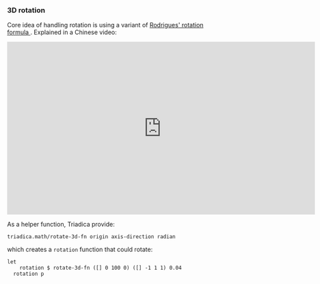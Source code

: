 
### 3D rotation

Core idea of handling rotation is using a variant of [Rodrigues' rotation formula
](https://en.wikipedia.org/wiki/Rodrigues%27_rotation_formula). Explained in a Chinese video:

<iframe width="720" height="405" frameborder="0" src="https://www.ixigua.com/iframe/7105357230899364388?autoplay=0" referrerpolicy="unsafe-url" allowfullscreen></iframe>

As a helper function, Triadica provide:

```cirru
triadica.math/rotate-3d-fn origin axis-direction radian
```

which creates a `rotation` function that could rotate:

```cirru
let
    rotation $ rotate-3d-fn ([] 0 100 0) ([] -1 1 1) 0.04
  rotation p
```
